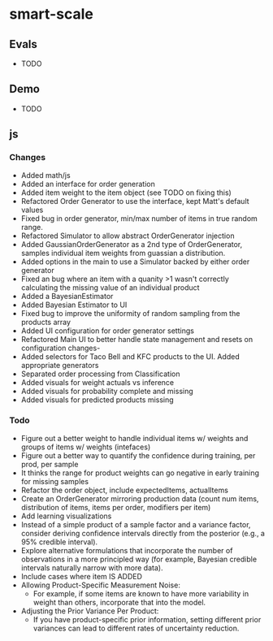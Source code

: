 # smart-scale

## Evals
- TODO

## Demo
- TODO

## js

### Changes
- Added math/js
- Added an interface for order generation
- Added item weight to the item object (see TODO on fixing this)
- Refactored Order Generator to use the interface, kept Matt's default values
- Fixed bug in order generator, min/max number of items in true random range.
- Refactored Simulator to allow abstract OrderGenerator injection
- Added GaussianOrderGenerator as a 2nd type of OrderGenerator, samples individual item weights from guassian a distribution.
- Added options in the main to use a Simulator backed by either order generator
- Fixed an bug where an item with a quanity >1 wasn't correctly calculating the missing value of an individual product
- Added a BayesianEstimator
- Added Bayesian Estimator to UI
- Fixed bug to improve the uniformity of random sampling from the products array
- Added UI configuration for order generator settings
- Refactored Main UI to better handle state management and resets on configuration changes-
- Added selectors for Taco Bell and KFC products to the UI. Added appropriate generators
- Separated order processing from Classification
- Added visuals for weight actuals vs inference
- Added visuals for probability complete and missing
- Added visuals for predicted products missing 

### Todo
- Figure out a better weight to handle individual items w/ weights and groups of items w/ weights (intefaces)
- Figure out a better way to quantify the confidence during training, per prod, per sample
- It thinks the range for product weights can go negative in early training for missing samples
- Refactor the order object, include expectedItems, actualItems
- Create an OrderGenerator mirroring production data (count num items, distribution of items, items per order, modifiers per item)
- Add learning visualizations
- Instead of a simple product of a sample factor and a variance factor, consider deriving confidence intervals directly from the posterior (e.g., a 95% credible interval).
- Explore alternative formulations that incorporate the number of observations in a more principled way (for example, Bayesian credible intervals naturally narrow with more data).
- Include cases where item IS ADDED
- Allowing Product-Specific Measurement Noise:
    - For example, if some items are known to have more variability in weight than others, incorporate that into the model.
- Adjusting the Prior Variance Per Product:
    - If you have product-specific prior information, setting different prior variances can lead to different rates of uncertainty reduction.
